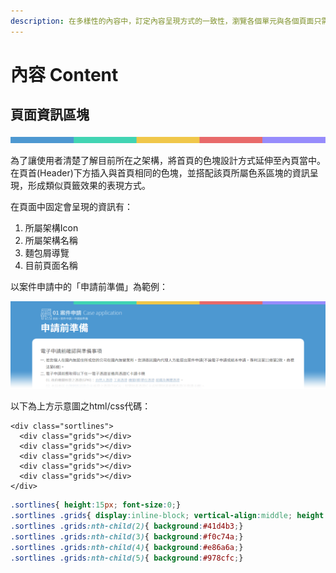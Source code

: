 ```yaml
---
description: 在多樣性的內容中，訂定內容呈現方式的一致性，瀏覽各個單元與各個頁面只需要同一種的閱讀習慣。
---
```


# 內容 Content

## 頁面資訊區塊

![](../.gitbook/assets/page_top_line.png)

為了讓使用者清楚了解目前所在之架構，將首頁的色塊設計方式延伸至內頁當中。在頁首\(Header\)下方插入與首頁相同的色塊，並搭配該頁所屬色系區塊的資訊呈現，形成類似頁籤效果的表現方式。

在頁面中固定會呈現的資訊有：

1. 所屬架構Icon
2. 所屬架構名稱
3. 麵包屑導覽
4. 目前頁面名稱

以案件申請中的「申請前準備」為範例：

![](../.gitbook/assets/page_top_block.png)

以下為上方示意圖之html/css代碼：

```markup
<div class="sortlines">
  <div class="grids"></div>
  <div class="grids"></div>
  <div class="grids"></div>
  <div class="grids"></div>
  <div class="grids"></div>
</div>
```

```css
.sortlines{ height:15px; font-size:0;}
.sortlines .grids{ display:inline-block; vertical-align:middle; height:15px; width:20%; background:#4d98d1;}
.sortlines .grids:nth-child(2){ background:#41d4b3;}
.sortlines .grids:nth-child(3){ background:#f0c74a;}
.sortlines .grids:nth-child(4){ background:#e86a6a;}
.sortlines .grids:nth-child(5){ background:#978cfc;}
```

